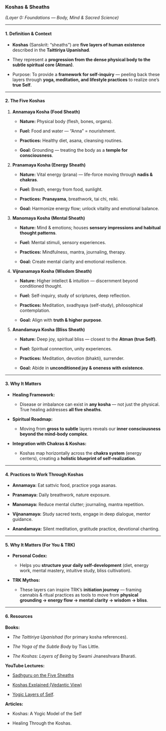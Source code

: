 ### **Koshas & Sheaths**

_(Layer 0: Foundations — Body, Mind & Sacred Science)_

---

#### **1. Definition & Context**

- **Koshas** (Sanskrit: “sheaths”) are **five layers of human existence** described in the **Taittiriya Upanishad**.
    
- They represent a **progression from the dense physical body to the subtle spiritual core (Atman)**.
    
- Purpose: To provide a **framework for self-inquiry** — peeling back these layers through **yoga, meditation, and lifestyle practices** to realize one’s **true Self**.
    

---

#### **2. The Five Koshas**

1. **Annamaya Kosha (Food Sheath)**
    
    - **Nature:** Physical body (flesh, bones, organs).
        
    - **Fuel:** Food and water — “Anna” = nourishment.
        
    - **Practices:** Healthy diet, asana, cleansing routines.
        
    - **Goal:** Grounding — treating the body as a **temple for consciousness**.
        
2. **Pranamaya Kosha (Energy Sheath)**
    
    - **Nature:** Vital energy (prana) — life-force moving through **nadis & chakras**.
        
    - **Fuel:** Breath, energy from food, sunlight.
        
    - **Practices:** **Pranayama**, breathwork, tai chi, reiki.
        
    - **Goal:** Harmonize energy flow; unlock vitality and emotional balance.
        
3. **Manomaya Kosha (Mental Sheath)**
    
    - **Nature:** Mind & emotions; houses **sensory impressions and habitual thought patterns**.
        
    - **Fuel:** Mental stimuli, sensory experiences.
        
    - **Practices:** Mindfulness, mantra, journaling, therapy.
        
    - **Goal:** Create mental clarity and emotional resilience.
        
4. **Vijnanamaya Kosha (Wisdom Sheath)**
    
    - **Nature:** Higher intellect & intuition — discernment beyond conditioned thought.
        
    - **Fuel:** Self-inquiry, study of scriptures, deep reflection.
        
    - **Practices:** Meditation, svadhyaya (self-study), philosophical contemplation.
        
    - **Goal:** Align with **truth & higher purpose**.
        
5. **Anandamaya Kosha (Bliss Sheath)**
    
    - **Nature:** Deep joy, spiritual bliss — closest to the **Atman (true Self)**.
        
    - **Fuel:** Spiritual connection, unity experiences.
        
    - **Practices:** Meditation, devotion (bhakti), surrender.
        
    - **Goal:** Abide in **unconditioned joy & oneness with existence**.
        

---

#### **3. Why It Matters**

- **Healing Framework:**
    
    - Disease or imbalance can exist in **any kosha** — not just the physical. True healing addresses **all five sheaths**.
        
- **Spiritual Roadmap:**
    
    - Moving from **gross to subtle** layers reveals our **inner consciousness beyond the mind-body complex**.
        
- **Integration with Chakras & Koshas:**
    
    - Koshas map horizontally across the **chakra system** (energy centers), creating a **holistic blueprint of self-realization**.
        

---

#### **4. Practices to Work Through Koshas**

- **Annamaya:** Eat sattvic food, practice yoga asanas.
    
- **Pranamaya:** Daily breathwork, nature exposure.
    
- **Manomaya:** Reduce mental clutter; journaling, mantra repetition.
    
- **Vijnanamaya:** Study sacred texts, engage in deep dialogue, mentor guidance.
    
- **Anandamaya:** Silent meditation, gratitude practice, devotional chanting.
    

---

#### **5. Why It Matters (For You & TRK)**

- **Personal Codex:**
    
    - Helps you **structure your daily self-development** (diet, energy work, mental mastery, intuitive study, bliss cultivation).
        
- **TRK Mythos:**
    
    - These layers can inspire TRK’s **initiation journey** — framing cannabis & ritual practices as tools to move from **physical grounding → energy flow → mental clarity → wisdom → bliss**.
        

---

#### **6. Resources**

**Books:**

- _The Taittiriya Upanishad_ (for primary kosha references).
    
- _The Yoga of the Subtle Body_ by Tias Little.
    
- _The Koshas: Layers of Being_ by Swami Jnaneshvara Bharati.
    

**YouTube Lectures:**

- [Sadhguru on the Five Sheaths](https://www.youtube.com/watch?v=AlwX5YmQWng)
    
- [Koshas Explained (Vedantic View)](https://www.youtube.com/watch?v=kM5oOke-XbA)
    
- [Yogic Layers of Self](https://www.youtube.com/watch?v=8pCsO8R9ZVg).
    

**Articles:**

- Koshas: A Yogic Model of the Self
    
- Healing Through the Koshas.